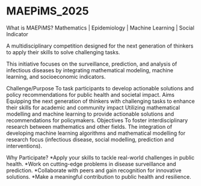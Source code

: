 # MAEPiMS_2025
What is MAEPiMS?
Mathematics | Epidemiology | Machine Learning | Social Indicator

A multidisciplinary competition designed for the next generation of thinkers to apply their skills to solve challenging tasks. 

This initiative focuses on the surveillance, prediction, and analysis of infectious diseases by integrating mathematical modeling, machine learning, and socioeconomic indicators.

Challenge/Purpose
To task participants to develop actionable solutions and policy recommendations for public health and societal impact.
Aims
Equipping the next generation of thinkers with challenging tasks to enhance their skills for academic and community impact Utilizing mathematical modelling and machine learning to provide actionable solutions and recommendations for policymakers.
Objectives
To foster interdisciplinary research between mathematics and other fields.
The integration of developing machine learning algorithms and mathematical modelling for research focus (infectious disease, social modelling, prediction and interventions).


Why Participate?
*Apply your skills to tackle real-world challenges in public health.
*Work on cutting-edge problems in disease surveillance and prediction.
*Collaborate with peers and gain recognition for innovative solutions.
*Make a meaningful contribution to public health and resilience.
